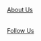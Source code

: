 <a href = "about.html">About Us </a>
                <h6> </h6>
                <a href = "followus.html">Follow Us</a>